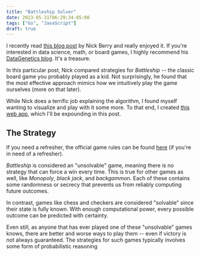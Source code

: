 ```yaml
---
title: "Battleship Solver"
date: 2023-05-31T06:29:34-05:00
tags: ["Go", "JavaScript"]
draft: true
---
```


I recently read [this blog post](http://www.datagenetics.com/blog/december32011/) by Nick Berry and really enjoyed it.  If you're interested in data science, math, or board games, I highly recommend his [DataGenetics blog](https://datagenetics.com/blog.html).  It's a treasure.

In this particular post, Nick compared strategies for *Battleship* -- the classic board game you probably played as a kid.  Not surprisingly, he found that the most effective approach mimics how we intuitively play the game ourselves (more on that later).

While Nick does a terrific job explaining the algorithm, I found myself wanting to visualize and play with it some more.  To that end, I created [this web app](https://battleship.lukeorth.com), which I'll be expounding in this post.

<!--more-->

## The Strategy

If you need a refresher, the official game rules can be found [here](https://www.hasbro.com/common/instruct/battleship.pdf) (if you're in need of a refresher).

*Battleship* is considered an "unsolvable" game, meaning there is no strategy that can force a win every time.  This is true for other games as well, like *Monopoly*, *black jack*, and *backgammon*.  Each of these contains some randomness or secrecy that prevents us from reliably computing future outcomes. 

In contrast, games like chess and checkers are considered "solvable" since their state is fully known.  With enough computational power, every possible outcome can be predicted with certainty.

Even still, as anyone that has ever played one of these "unsolvable" games knows, there are better and worse ways to play them -- even if victory is not always guaranteed.  The strategies for such games typically involves some form of probabilistic reasoning

